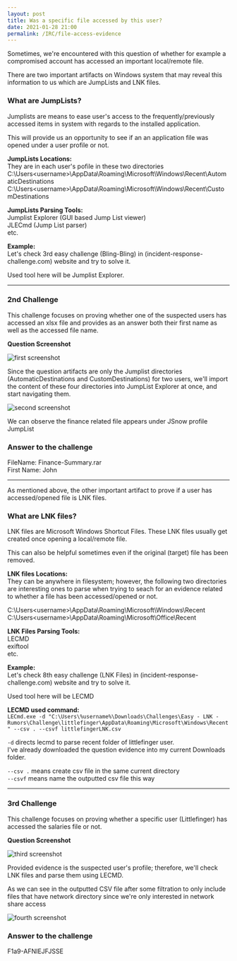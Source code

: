 ```yaml
---
layout: post
title: Was a specific file accessed by this user?
date: 2021-01-28 21:00
permalink: /IRC/file-access-evidence
---
```


Sometimes, we're encountered with this question of whether for example a compromised account has accessed an important local/remote file.

There are two important artifacts on Windows system that may reveal this information to us which are JumpLists and LNK files.

### What are JumpLists?
Jumplists are means to ease user's access to the frequently/previously accessed items in system with regards to the installed application.

This will provide us an opportunity to see if an an application file was opened under a user profile or not.

**JumpLists Locations:**<br>
They are in each user's pofile in these two directories<br>
C:\Users\<username>\AppData\Roaming\Microsoft\Windows\Recent\AutomaticDestinations<br>
C:\Users\<username>\AppData\Roaming\Microsoft\Windows\Recent\CustomDestinations<br>

**JumpLists Parsing Tools:**<br>
Jumplist Explorer (GUI based Jump List viewer)<br>
JLECmd (Jump List parser)<br>
etc.<br> 

**Example:**<br>
Let's check 3rd easy challenge (Bling-Bling) in (incident-response-challenge.com) website and try to solve it.

Used tool here will be Jumplist Explorer.

---

### 2nd Challenge

This challenge focuses on proving whether one of the suspected users has accessed an xlsx file and provides as an answer both their first name as well as the accessed file name.

**Question Screenshot**

![first screenshot]({{site.baseurl}}/assets/images/210128-1.png)

Since the question artifacts are only the Jumplist directories (AutomaticDestinations and CustomDestinations) for two users, we'll import the content of these four directories into JumpList Explorer at once, and start navigating them.

![second screenshot]({{site.baseurl}}/assets/images/210128-2.png)

We can observe the finance related file appears under JSnow profile JumpList

### Answer to the challenge
FileName: Finance-Summary.rar<br>
First Name: John<br>


***

As mentioned above, the other important artifact to prove if a user has accessed/opened file is LNK files.

### What are LNK files?
LNK files are Microsoft Windows Shortcut Files.
These LNK files usually get created once opening a local/remote file.

This can also be helpful sometimes even if the original (target) file has been removed.

**LNK files Locations:**<br>
They can be anywhere in filesystem; however, the following two directories are interesting ones to parse when trying to seach for an evidence related to whether a file has been accessed/opened or not.

C:\Users\<username>\AppData\Roaming\Microsoft\Windows\Recent<br>
C:\Users\<username>\AppData\Roaming\Microsoft\Office\Recent

**LNK Files Parsing Tools:**<br>
LECMD<br>
exiftool<br>
etc.

**Example:**<br>
Let's check 8th easy challenge (LNK Files) in (incident-response-challenge.com) website and try to solve it.

Used tool here will be LECMD

**LECMD used command:**<br>
`LECmd.exe -d "C:\Users\%username%\Downloads\Challenges\Easy - LNK - Rumors\Challenge\littlefinger\AppData\Roaming\Microsoft\Windows\Recent" --csv . --csvf littlefingerLNK.csv`

`-d` directs lecmd to parse recent folder of littlefinger user.<br>
I've already downloaded the question evidence into my current Downloads folder.

`--csv .` means create csv file in the same current directory<br>
`--csvf` means name the outputted csv file this way

---

### 3rd Challenge

This challenge focuses on proving whether a specific user (Littlefinger) has accessed the salaries file or not.

**Question Screenshot**

![third screenshot]({{site.baseurl}}/assets/images/210128-3.png)

Provided evidence is the suspected user's profile; therefore, we'll check LNK files and parse them using LECMD.

As we can see in the outputted CSV file after some filtration to only include files that have network directory since we're only interested in network share access


![fourth screenshot]({{site.baseurl}}/assets/images/210128-4.png)

### Answer to the challenge
F1a9-AFNIEJFJSSE